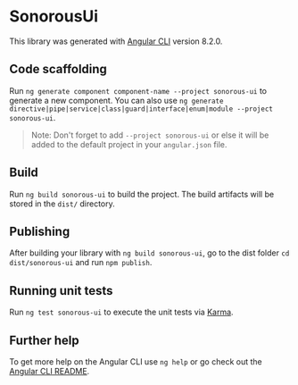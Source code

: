 # SonorousUi

This library was generated with [Angular CLI](https://github.com/angular/angular-cli) version 8.2.0.

## Code scaffolding

Run `ng generate component component-name --project sonorous-ui` to generate a new component. You can also use `ng generate directive|pipe|service|class|guard|interface|enum|module --project sonorous-ui`.
> Note: Don't forget to add `--project sonorous-ui` or else it will be added to the default project in your `angular.json` file. 

## Build

Run `ng build sonorous-ui` to build the project. The build artifacts will be stored in the `dist/` directory.

## Publishing

After building your library with `ng build sonorous-ui`, go to the dist folder `cd dist/sonorous-ui` and run `npm publish`.

## Running unit tests

Run `ng test sonorous-ui` to execute the unit tests via [Karma](https://karma-runner.github.io).

## Further help

To get more help on the Angular CLI use `ng help` or go check out the [Angular CLI README](https://github.com/angular/angular-cli/blob/master/README.md).
